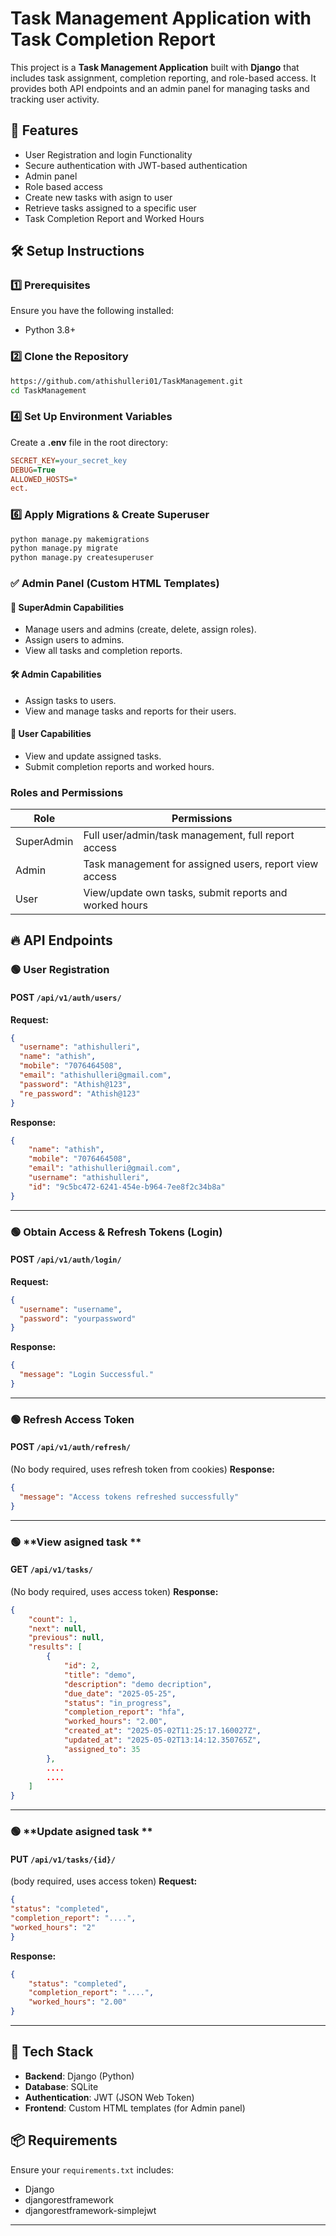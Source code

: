 
# Task Management Application with Task Completion Report

This project is a **Task Management Application** built with **Django** that includes task assignment, completion reporting, and role-based access. It provides both API endpoints and an admin panel for managing tasks and tracking user activity.

## 🚀 Features
- User Registration and login Functionality
- Secure authentication with JWT-based authentication
- Admin panel
- Role based access
- Create new tasks with asign to user
- Retrieve tasks assigned to a specific user
- Task Completion Report and Worked Hours

## 🛠️ Setup Instructions

### 1️⃣ Prerequisites
Ensure you have the following installed:
- Python 3.8+

### 2️⃣ Clone the Repository
```bash
https://github.com/athishulleri01/TaskManagement.git
cd TaskManagement
```

### 4️⃣ Set Up Environment Variables
Create a **.env** file in the root directory:
```ini
SECRET_KEY=your_secret_key
DEBUG=True
ALLOWED_HOSTS=*
ect.
```


### 6️⃣ Apply Migrations & Create Superuser
```bash
python manage.py makemigrations
python manage.py migrate
python manage.py createsuperuser
```

### ✅ Admin Panel (Custom HTML Templates)
#### 👑 SuperAdmin Capabilities
- Manage users and admins (create, delete, assign roles).
- Assign users to admins.
- View all tasks and completion reports.

#### 🛠️ Admin Capabilities
- Assign tasks to users.
- View and manage tasks and reports for their users.

#### 👤 User Capabilities
- View and update assigned tasks.
- Submit completion reports and worked hours.
  
### Roles and Permissions

| Role       | Permissions                                                                 |
|------------|-----------------------------------------------------------------------------|
| SuperAdmin | Full user/admin/task management, full report access                         |
| Admin      | Task management for assigned users, report view access                      |
| User       | View/update own tasks, submit reports and worked hours                     |


## 🔥 API Endpoints


### 🟢 **User Registration**
#### **POST** `/api/v1/auth/users/`
**Request:**
```json
{
  "username": "athishulleri",
  "name": "athish",
  "mobile": "7076464508",
  "email": "athishulleri@gmail.com",
  "password": "Athish@123",
  "re_password": "Athish@123"
}
```
**Response:**
```json
{
    "name": "athish",
    "mobile": "7076464508",
    "email": "athishulleri@gmail.com",
    "username": "athishulleri",
    "id": "9c5bc472-6241-454e-b964-7ee8f2c34b8a"
}
```
---

### 🟢 **Obtain Access & Refresh Tokens (Login)**
#### **POST** `/api/v1/auth/login/`
**Request:**
```json
{
  "username": "username",
  "password": "yourpassword"
}
```
**Response:**
```json
{
  "message": "Login Successful."
}
```
---

### 🟢 **Refresh Access Token**
#### **POST** `/api/v1/auth/refresh/`
(No body required, uses refresh token from cookies)
**Response:**
```json
{
  "message": "Access tokens refreshed successfully"
}
```

---

### 🟢 **View asigned task **
#### **GET** `/api/v1/tasks/`
(No body required, uses access token)
**Response:**
```json
{
    "count": 1,
    "next": null,
    "previous": null,
    "results": [
        {
            "id": 2,
            "title": "demo",
            "description": "demo decription",
            "due_date": "2025-05-25",
            "status": "in_progress",
            "completion_report": "hfa",
            "worked_hours": "2.00",
            "created_at": "2025-05-02T11:25:17.160027Z",
            "updated_at": "2025-05-02T13:14:12.350765Z",
            "assigned_to": 35
        },
        ....
        ....
    ]
}
```

---

### 🟢 **Update asigned task **
#### **PUT** `/api/v1/tasks/{id}/`
(body required, uses access token)
**Request:**
```json
{
"status": "completed",
"completion_report": "....",
"worked_hours": "2"
}
```
**Response:**
```json
{
    "status": "completed",
    "completion_report": "....",
    "worked_hours": "2.00"
}
```

---


## 💾 Tech Stack

- **Backend**: Django (Python)
- **Database**: SQLite
- **Authentication**: JWT (JSON Web Token)
- **Frontend**: Custom HTML templates (for Admin panel)

## 📦 Requirements

Ensure your `requirements.txt` includes:
- Django
- djangorestframework
- djangorestframework-simplejwt

---

